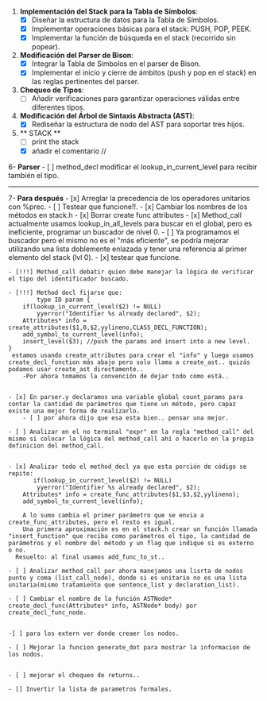 
1. **Implementación del Stack para la Tabla de Símbolos**:
    - [x] Diseñar la estructura de datos para la Tabla de Símbolos.
    - [x] Implementar operaciones básicas para el stack: PUSH, POP, PEEK.
    - [x] Implementar la función de búsqueda en el stack (recorrido sin popear).

2. **Modificación del Parser de Bison**:
    - [x] Integrar la Tabla de Símbolos en el parser de Bison.
    - [x] Implementar el inicio y cierre de ámbitos (push y pop en el stack) en las reglas pertinentes del parser.

3. **Chequeo de Tipos**:
    - [ ] Añadir verificaciones para garantizar operaciones válidas entre diferentes tipos.

4. **Modificación del Árbol de Sintaxis Abstracta (AST)**:
    - [x] Rediseñar la estructura de nodo del AST para soportar tres hijos.

5. ** STACK **
    - [ ] print the stack
    - [X] añadir el comentario //
    
6- **Parser**
    - [ ] method_decl modificar el lookup_in_current_level para recibir también el tipo.

--------------------------------------------------------------------------------------

7- **Para después**
    - [x] Arreglar la precedencia de los operadores unitarios con %prec.
        - [ ] Testear que funcione!!.
    - [x] Cambiar los nombres de los métodos en stack.h
    - [x] Borrar create func attributes
    - [x] Method_call actualmente usamos lookup_in_all_levels para buscar en el global, pero es ineficiente, programar un buscador de nivel 0.
        - [ ] Ya programamos el buscador pero el mismo no es el "más eficiente", se podría mejorar utilizando una lista doblemente enlazada y tener una referencia al primer elemento del stack (lvl 0).
        - [x] testear que funcione.
    
    - [!!!] Method_call debatir quien debe manejar la lógica de verificar el tipo del identificador buscado. 
    
    - [!!!] Method decl fijarse que: 
            type ID param {
        if(lookup_in_current_level($2) != NULL) 
            yyerror("Identifier %s already declared", $2);
        Attributes* info = create_attributes($1,0,$2,yylineno,CLASS_DECL_FUNCTION);
        add_symbol_to_current_level(info);
        insert_level($3); //push the params and insert into a new level.
    } 
     estamos usando create_attributes para crear el "info" y luego usamos create_decl_function más abajo pero solo llama a create_ast.. quizás podamos usar create_ast directamente..
        -Por ahora tomamos la convención de dejar todo como está..


    - [x] En parser.y declaramos una variable global count_params para contar la cantidad de parámetros que tiene un método, pero capaz existe una mejor forma de realizarlo.
        - [ ] por ahora dijo que esa esta bien.. pensar una mejor.

    - [ ] Analizar en el no terminal "expr" en la regla "method_call" del mismo si colocar la lógica del method_call ahí o hacerlo en la propia definicion del method_call.
    

    - [x] Analizar todo el method_decl ya que esta porción de código se repite:
           if(lookup_in_current_level($2) != NULL) 
            yyerror("Identifier %s already declared", $2);
        Attributes* info = create_func_attributes($1,$3,$2,yylineno);
        add_symbol_to_current_level(info);
        
        A lo sumo cambia el primer parámetro que se envia a create_func_attributes, pero el resto es igual.
        Una primera aproximación es en el stack.h crear un función llamada "insert_function" que reciba como parámetros el tipo, la cantidad de parámetros y el nombre del método y un flag que indique si es externo o no. 
      Resuelto: al final usamos add_func_to_st.. 

    - [ ] Analizar method_call por ahora manejamos una lisrta de nodos punto y coma (list_call_node), donde si es unitario no es una lista unitaria(mismo tratamiento que sentence_list y declaration_list).

    - [ ] Cambiar el nombre de la función ASTNode* create_decl_func(Attributes* info, ASTNode* body) por create_decl_func_node.
    

    -[ ] para los extern ver donde creaer los nodos.

    - [ ] Mejorar la funcion generate_dot para mostrar la informacion de los nodos.


    - [ ] mejorar el chequeo de returns..

    - [] Invertir la lista de parametros formales.